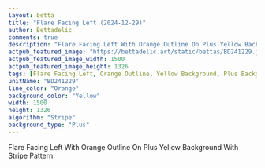 ```yaml
---
layout: betta
title: "Flare Facing Left (2024-12-29)"
author: Bettadelic
comments: true
description: "Flare Facing Left With Orange Outline On Plus Yellow Background With Stripe Pattern."
actpub_featured_image: "https://bettadelic.art/static/bettas/BD241229.jpg"
actpub_featured_image_width: 1500
actpub_featured_image_height: 1326
tags: [Flare Facing Left, Orange Outline, Yellow Background, Plus Background Pattern, Stripe Pattern, December 2024]
unitName: "BD241229"
line_color: "Orange"
background_color: "Yellow"
width: 1500
height: 1326
algorithm: "Stripe"
background_type: "Plus"
---
```


Flare Facing Left With Orange Outline On Plus Yellow Background With Stripe Pattern.
